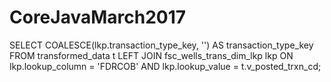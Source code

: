 # CoreJavaMarch2017
SELECT 
    COALESCE(lkp.transaction_type_key, '') AS transaction_type_key
FROM transformed_data t
LEFT JOIN fsc_wells_trans_dim_lkp lkp 
    ON lkp.lookup_column = 'FDRCOB' 
    AND lkp.lookup_value = t.v_posted_trxn_cd;
